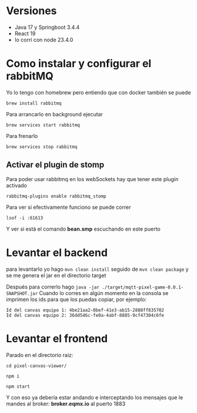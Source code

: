 # Versiones
- Java 17 y Springboot 3.4.4
- React 19
- lo corrí con node 23.4.0

# Como instalar y configurar el rabbitMQ
Yo lo tengo con homebrew pero entiendo que con docker también se puede

```brew install rabbitmq```

Para arrancarlo en background ejecutar

```brew services start rabbitmq```

Para frenarlo 

```brew services stop rabbitmq```

## Activar el plugin de stomp
Para poder usar rabbitmq en los webSockets hay que tener este plugin activado

```rabbitmq-plugins enable rabbitmq_stomp```

Para ver si efectivamente funciono se puede correr

```lsof -i :61613```

Y ver si está el comando **bean.smp** escuchando en este puerto

# Levantar el backend
para levantarlo yo hago
```mvn clean install```  seguido de ```mvn clean package```  y se me genera el jar en el directorio target

Después para correrlo hago
```java -jar ./target/mqtt-pixel-game-0.0.1-SNAPSHOT.jar```
Cuando lo corres en algún momento en la consola se imprimen los ids para que los puedas copiar, por ejemplo:

```
Id del canvas equipo 1: 4be21aa2-0bef-41e3-ab15-2888ff835702
Id del canvas equipo 2: 36dd546c-fe0a-4abf-8885-9cf47304c6fe
```

# Levantar el frontend
Parado en el directorio raiz:

```cd pixel-canvas-viewer/```

```npm i```

```npm start```

Y con eso ya debería estar andando e interceptando los mensajes que le mandes al broker: **broker.eqmx.io** al puerto 1883
